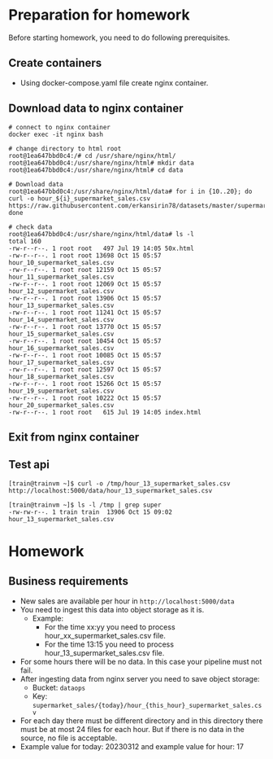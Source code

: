 # Preparation for homework
Before starting homework, you need to do following prerequisites.

## Create containers
- Using docker-compose.yaml file create nginx container.

## Download data to nginx container
```commandline
# connect to nginx container
docker exec -it nginx bash

# change directory to html root
root@1ea647bbd0c4:/# cd /usr/share/nginx/html/
root@1ea647bbd0c4:/usr/share/nginx/html# mkdir data
root@1ea647bbd0c4:/usr/share/nginx/html# cd data

# Download data
root@1ea647bbd0c4:/usr/share/nginx/html/data# for i in {10..20}; do curl -o hour_${i}_supermarket_sales.csv  https://raw.githubusercontent.com/erkansirin78/datasets/master/supermarket_hourly/hour_${i}_supermarket_sales.csv; done

# check data
root@1ea647bbd0c4:/usr/share/nginx/html/data# ls -l
total 160
-rw-r--r--. 1 root root   497 Jul 19 14:05 50x.html
-rw-r--r--. 1 root root 13698 Oct 15 05:57 hour_10_supermarket_sales.csv
-rw-r--r--. 1 root root 12159 Oct 15 05:57 hour_11_supermarket_sales.csv
-rw-r--r--. 1 root root 12069 Oct 15 05:57 hour_12_supermarket_sales.csv
-rw-r--r--. 1 root root 13906 Oct 15 05:57 hour_13_supermarket_sales.csv
-rw-r--r--. 1 root root 11241 Oct 15 05:57 hour_14_supermarket_sales.csv
-rw-r--r--. 1 root root 13770 Oct 15 05:57 hour_15_supermarket_sales.csv
-rw-r--r--. 1 root root 10454 Oct 15 05:57 hour_16_supermarket_sales.csv
-rw-r--r--. 1 root root 10085 Oct 15 05:57 hour_17_supermarket_sales.csv
-rw-r--r--. 1 root root 12597 Oct 15 05:57 hour_18_supermarket_sales.csv
-rw-r--r--. 1 root root 15266 Oct 15 05:57 hour_19_supermarket_sales.csv
-rw-r--r--. 1 root root 10222 Oct 15 05:57 hour_20_supermarket_sales.csv
-rw-r--r--. 1 root root   615 Jul 19 14:05 index.html
```

## Exit from nginx container

## Test api
```commandline
[train@trainvm ~]$ curl -o /tmp/hour_13_supermarket_sales.csv http://localhost:5000/data/hour_13_supermarket_sales.csv

[train@trainvm ~]$ ls -l /tmp | grep super
-rw-rw-r--. 1 train train  13906 Oct 15 09:02 hour_13_supermarket_sales.csv
```


# Homework
## Business requirements
- New sales are available per hour in `http://localhost:5000/data`
- You need to ingest this data into object storage as it is. 
  - Example:
    - For the time xx:yy you need to process hour_xx_supermarket_sales.csv file.
    - For the time 13:15 you need to process hour_13_supermarket_sales.csv file.
- For some hours there will be no data. In this case your pipeline must not fail. 
- After ingesting data from nginx server you need to save object storage:
  - Bucket: `dataops`
  - Key: `supermarket_sales/{today}/hour_{this_hour}_supermarket_sales.csv`
- For each day there must be different directory and in this directory there must be at most 24 files for each hour. But if there is no data in the source, no file is acceptable.
- Example value for today: 20230312 and example value for hour: 17


